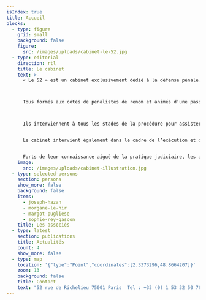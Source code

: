 ```yaml
---
isIndex: true
title: Accueil
blocks:
  - type: figure
    grid: small
    background: false
    figure:
      src: /images/uploads/cabinet-le-52.jpg
  - type: editorial
    direction: rtl
    title: Le cabinet
    text: >-
      « Le 52 » est un cabinet exclusivement dédié à la défense pénale.



      Tous formés aux côtés de pénalistes de renom et animés d’une passion commune pour la défense, Morgane Le Hir, Joseph Hazan, Sophie Rey-Gascon et Margot Pugliese, ont souhaité fonder une structure qui se consacre quotidiennement à tous les domaines du droit pénal : droit pénal général, droit pénal des affaires, droit pénal fiscal, droit pénal international, droit pénal de l’environnement, droit de la presse.



      Ils interviennent à tous les stades de la procédure pour assister mis en cause et victimes : en garde-à-vue, au cours de l’instruction, devant le Tribunal correctionnel et la Cour d’assises.


      Le cabinet intervient également dans le cadre de l’exécution et de l’aménagement de la peine et se consacre à la défense des droits des détenus ; à ce titre, les avocats du cabinet saisissent régulièrement le Contrôleur général des lieux de privation de liberté et le Défenseur des droits.


      Forts de leur connaissance aiguë de la pratique judiciaire, les avocats du cabinet mettent au service de leurs clients leur expertise commune, et leur assurent une disponibilité totale ainsi qu’une grande réactivité dans le suivi de leurs dossiers.
    image:
      src: /images/uploads/cabinet-illustration.jpg
  - type: selected-persons
    section: persons
    show_more: false
    background: false
    items:
      - joseph-hazan
      - morgane-le-hir
      - margot-pugliese
      - sophie-rey-gascon
    title: Les associés
  - type: latest
    section: publications
    title: Actualités
    count: 4
    show_more: false
  - type: map
    location: '{"type":"Point","coordinates":[2.3373296,48.8664207]}'
    zoom: 13
    background: false
    title: Contact
    text: "52 rue de Richelieu 75001 Paris  Tel : +33 (0) 1 53 32 50 76"
---
```

